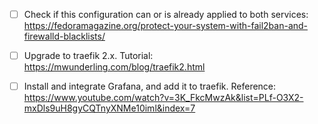 - [ ] Check if this configuration can or is already applied to both services:
 <https://fedoramagazine.org/protect-your-system-with-fail2ban-and-firewalld-blacklists/>

- [ ] Upgrade to traefik 2.x. Tutorial: <https://mwunderling.com/blog/traefik2.html>

- [ ] Install and integrate Grafana, and add it to traefik. Reference:
<https://www.youtube.com/watch?v=3K_FkcMwzAk&list=PLf-O3X2-mxDls9uH8gyCQTnyXNMe10iml&index=7>

